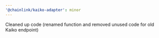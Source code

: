 ```yaml
---
'@chainlink/kaiko-adapter': minor
---
```


Cleaned up code (renamed function and removed unused code for old Kaiko endpoint)
